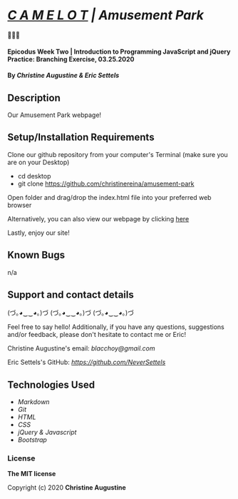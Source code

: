 # _[C A M E L O T](https://christinereina.github.io/amusement-park/) | Amusement Park_

:roller_coaster::roller_coaster::roller_coaster:

#### Epicodus Week Two | Introduction to Programming JavaScript and jQuery Practice: Branching Exercise, 03.25.2020

#### By _**Christine Augustine & Eric Settels**_

## Description

Our Amusement Park webpage! 

## Setup/Installation Requirements

Clone our github repository from your computer's Terminal (make sure you are on your Desktop)

* cd desktop
* git clone https://github.com/christinereina/amusement-park

Open folder and drag/drop the index.html file into your preferred web browser

Alternatively, you can also view our webpage by clicking [here](https://christinereina.github.io/amusement-park/)

Lastly, enjoy our site!

## Known Bugs

n/a

## Support and contact details

(づ｡◕‿‿◕｡)づ (づ｡◕‿‿◕｡)づ (づ｡◕‿‿◕｡)づ

Feel free to say hello! Additionally, if you have any questions, suggestions and/or feedback, please don't hesitate to contact me or Eric!

Christine Augustine's email:
_blacchoy@gmail.com_

Eric Settels's GitHub:
_https://github.com/NeverSettels_

## Technologies Used

* _Markdown_
* _Git_
* _HTML_
* _CSS_
* _jQuery & Javascript_
* _Bootstrap_  

### License

**The MIT license**

Copyright (c) 2020 **Christine Augustine**